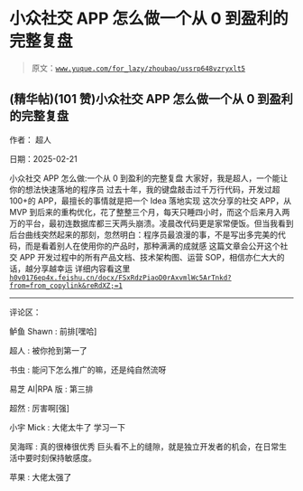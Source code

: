 # 小众社交 APP 怎么做一个从 0 到盈利的完整复盘

> 原文：[`www.yuque.com/for_lazy/zhoubao/ussrp648vzryxlt5`](https://www.yuque.com/for_lazy/zhoubao/ussrp648vzryxlt5)

## (精华帖)(101 赞)小众社交 APP 怎么做一个从 0 到盈利的完整复盘

作者： 超人

日期：2025-02-21

小众社交 APP 怎么做:一个从 0 到盈利的完整复盘 大家好，我是超人，一个能让你的想法快速落地的程序员
过去十年，我的键盘敲击过千万行代码，开发过超 100+的 APP，最擅长的事情就是把一个 Idea 落地实现
这次分享的社交 APP，从 MVP 到后来的重构优化，花了整整三个月，每天只睡四小时，而这个后来月入两万的平台，最初连数据库都三天两头崩溃。凌晨改代码更是家常便饭。但当我看到后台曲线突然起来的那刻，忽然明白：程序员最浪漫的事，不是写出多完美的代码，而是看着别人在使用你的产品时，那种满满的成就感
这篇文章会公开这个社交 APP 开发过程中的所有产品文档、技术架构图、运营 SOP，相信亦仁大大的话，越分享越幸运 详细内容看这里 [`h0v0176ep4x.feishu.cn/docx/FSxRdzPiaoD0rAxvmlWc5ArTnkd?from=from_copylink&reRdXZ;=1`](https://h0v0176ep4x.feishu.cn/docx/FSxRdzPiaoD0rAxvmlWc5ArTnkd?from=from_copylink&reRdXZ;=1)

* * *

评论区：

鲈鱼 Shawn : 前排[嘿哈]

超人 : 被你抢到第一了

书虫 : 能问下怎么推广的嘛，还是纯自然流呀

易芝 AI|RPA 版 : 第三排

超然 : 厉害啊[强]

小宇 Mick : 大佬太牛了 学习一下

吴海晖 : 真的很棒很优秀 巨头看不上的缝隙，就是独立开发者的机会，在日常生活中要时刻保持敏感度。

苹果 : 大佬太强了